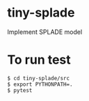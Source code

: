 # tiny-splade
Implement SPLADE model

# To run test
```
$ cd tiny-splade/src
$ export PYTHONPATH=.
$ pytest
```
